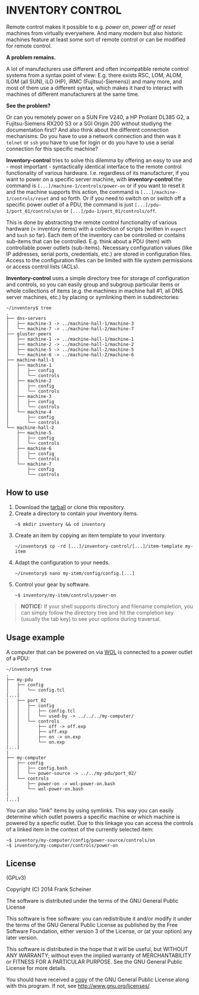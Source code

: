 # INVENTORY CONTROL #

Remote control makes it possible to e.g. *power on*, *power off* or *reset* machines from virtually everywhere. And many modern but also historic machines feature at least some sort of remote control or can be modified for remote control.

**A problem remains.**

A lot of manufacturers use different and often incompatible remote control systems from a syntax point of view: E.g. there exists RSC, LOM, ALOM, ILOM (all SUN), iLO (HP), iRMC (Fujitsu(-Siemens)) and many more, and most of them use a different syntax, which makes it hard to interact with machines of different manufacturers at the same time.

**See the problem?**

Or can you remotely power on a SUN Fire V240, a HP Proliant DL385 G2, a Fujitsu-Siemens RX200 S3 or a SGI Origin 200 without studiyng the documentation first? And also think about the different connection mechanisms: Do you have to use a network connection and then was it `telnet` or `ssh` you have to use for login or do you have to use a serial connection for this specific machine?

**Inventory-control** tries to solve this dilemma by offering an easy to use and - most important - syntactically identical interface to the remote control functionality of various hardware. I.e. regardless of its manufacturer, if you want to power on a specific server machine, with **inventory-control** the command is `[...]/machine-1/controls/power-on` or if you want to reset it and the machine supports this action, the command is `[...]/machine-1/controls/reset` and so forth. Or if you need to switch on or switch off a specific power outlet of a PDU, the command is just `[...]/pdu-1/port_01/controls/on` or `[...]/pdu-1/port_01/controls/off`.

This is done by abstracting the remote control functionality of various hardware (= inventory items) with a collection of scripts (written in `expect` and `bash` so far). Each item of the inventory can be controlled or contains sub-items that can be controlled. E.g. think about a PDU (item) with controllable power outlets (sub-items). Necessary configuration values (like IP addresses, serial ports, credentials, etc.) are stored in configuration files. Access to the configuration files can be limited with file system permissions or access control lists (ACLs).

**Inventory-control** uses a simple directory tree for storage of configuration and controls, so you can easily group and subgroup particular items or whole collections of items (e.g. the machines in machine hall #1, all DNS server machines, etc.) by placing or symlinking them in subdirectories:

```
~/inventory$ tree
.
├── dns-servers
│   ├── machine-3 -> ../machine-hall-1/machine-3
│   └── machine-7 -> ../machine-hall-2/machine-7
├── gluster-peers
│   ├── machine-1 -> ../machine-hall-1/machine-1
│   ├── machine-2 -> ../machine-hall-1/machine-2
│   ├── machine-5 -> ../machine-hall-2/machine-5
│   └── machine-6 -> ../machine-hall-2/machine-6
├── machine-hall-1
│   ├── machine-1
│   │   ├── config
│   │   └── controls
│   ├── machine-2
│   │   ├── config
│   │   └── controls
│   ├── machine-3
│   │   ├── config
│   │   └── controls
│   └── machine-4
│       ├── config
│       └── controls
└── machine-hall-2
    ├── machine-5
    │   ├── config
    │   └── controls
    ├── machine-6
    │   ├── config
    │   └── controls
    └── machine-7
        ├── config
        └── controls
```


## How to use ##

1. Download the [tarball] or clone this repository.
2. Create a directory to contain your inventory items.  
   ```
   ~$ mkdir inventory && cd inventory
   ```
3. Create an item by copying an item template to your inventory.  
   ```
   ~/inventory$ cp -rd [...]/inventory-control/[...]/item-template my-item
   ```
4. Adapt the configuration to your needs.  
   ```
   ~/inventory$ nano my-item/config/config.[...]
   ```
5. Control your gear by software.  
   ```
   ~$ inventory/my-item/controls/power-on
   ```

> **NOTICE:** If your shell supports directory and filename completion, you can simply follow the directory tree and hit the completion key (usually the tab key) to see your options during traversal.

[tarball]: https://github.com/the-machine-hall/inventory-control/archive/master.tar.gz


## Usage example ##

A computer that can be powered on via [WOL] is connected to a power outlet of a PDU:

```
~/inventory$ tree
.
├── my-pdu
│   ├── config
│   │   └── config.tcl
[...]
│   ├── port_02
│   │   ├── config
│   │   │   ├── config.tcl
│   │   │   └── used-by -> ../../../my-computer/
│   │   └── controls
│   │       ├── off -> off.exp
│   │       ├── off.exp
│   │       ├── on -> on.exp
│   │       └── on.exp
[...]
|
├── my-computer
│   ├── config
│   │   ├── config.bash
│   │   └── power-source -> ../../my-pdu/port_02/
│   └── controls
│       ├── power-on -> wol-power-on.bash
│       └── wol-power-on.bash
|
[...]
```

You can also "link" items by using symlinks. This way you can easily determine which outlet powers a specific machine or which machine is powered by a specfic outlet. Due to this linkage you can access the controls of a linked item in the context of the currently selected item:

```
~$ inventory/my-computer/config/power-source/controls/on
~$ inventory/my-computer/controls/power-on
```

[WOL]: http://en.wikipedia.org/wiki/Wake-on-LAN

## License ##

(GPLv3)

Copyright (C) 2014 Frank Scheiner

The software is distributed under the terms of the GNU General Public License

This software is free software: you can redistribute it and/or modify
it under the terms of the GNU General Public License as published by
the Free Software Foundation, either version 3 of the License, or
(at your option) any later version.

This software is distributed in the hope that it will be useful,
but WITHOUT ANY WARRANTY; without even the implied warranty of
MERCHANTABILITY or FITNESS FOR A PARTICULAR PURPOSE.  See the
GNU General Public License for more details.

You should have received a [copy] of the GNU General Public License
along with this program.  If not, see <http://www.gnu.org/licenses/>.

[copy]: /COPYING


